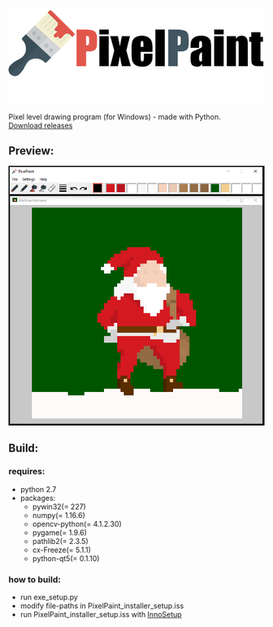 <img src='img/logo.png'>


Pixel level drawing program (for Windows) - made with Python.<br/>
[Download releases](https://github.com/JCKrahn/PixelPaint/releases)


## Preview:
<img src='img/prev_img.PNG' width='600'>


## Build:
### requires:
- python 2.7
- packages:
  - pywin32(= 227)
  - numpy(= 1.16.6)
  - opencv-python(= 4.1.2.30)
  - pygame(= 1.9.6)
  - pathlib2(= 2.3.5)
  - cx-Freeze(= 5.1.1)
  - python-qt5(= 0.1.10)
  
### how to build:
- run exe_setup.py 
- modify file-paths in PixelPaint_installer_setup.iss
- run PixelPaint_installer_setup.iss with [InnoSetup](https://www.jrsoftware.org/isinfo.php)
